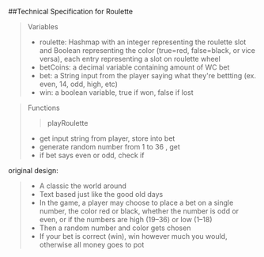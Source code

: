 ##Technical Specification for Roulette 
> Variables
> - roulette: Hashmap with an integer representing the roulette slot and Boolean representing the color (true=red, false=black, or vice versa), each entry representing a slot on roulette wheel
> - betCoins: a decimal variable containing amount of WC bet
> - bet: a String input from the player saying what they're bettting (ex. even, 14, odd, high, etc)
> - win: a boolean variable, true if won, false if lost

> Functions
> >playRoulette
> - get input string from player, store into bet
> - generate random number from 1 to 36 , get 
> - if bet says even or odd, check if 

original design:
> - A classic the world around
> - Text based just like the good old days
> - In the game, a player may choose to place a bet on a single number, the color red or black, whether the number is odd or even, or if the numbers are high (19–36) or low (1–18)
> - Then a random number and color gets chosen
> - If your bet is correct (win), win however much you would, otherwise all money goes to pot